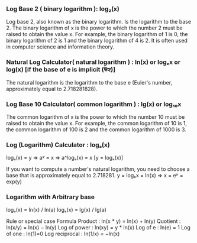### Log Base 2 ( binary logarithm ): log₂(x)
Log base 2, also known as the binary logarithm. Is the logarithm to the base 2. The binary logarithm of x is the power to which the number 2 must be raised to obtain the value x.
For example, the binary logarithm of 1 is 0, the binary logarithm of 2 is 1 and the binary logarithm of 4 is 2. It is often used in computer science and information 
theory.

### Natural Log Calculator( natural logarithm ) : ln(x) or logₑx or log(x) [if the base of e is implicit (ঊহ্য)]
The natural logarithm is the logarithm to the base e (Euler's number, approximately equal to 2.718281828).

### Log Base 10 Calculator( common logarithm ) : lg(x) or log₁₀x
The common logarithm of x is the power to which the number 10 must be raised to obtain the value x. For example, the common logarithm of 10 is 1, the common logarithm of 100 is 2
and the common  logarithm of 1000 is 3.

### Log (Logarithm) Calculator :  logₐ(x)
logₐ(x) = y
=> aʸ = x
=> a^logₐ(x) = x [y = logₐ(x)]

If you want to compute a number's natural logarithm, you need to choose a base that is approximately equal to 2.718281.
y = logₑx = ln(x)
=> x = eʸ = exp(y)

### Logarithm with Arbitrary base
logₐ(x) = ln(x) / ln(a)
logₐ(x) = lg(x) / lg(a)


Rule or special case	Formula
Product	: ln(x * y) = ln(x) + ln(y)
Quotient : ln(x/y) = ln(x) − ln(y)
Log of power : ln(xy) = y * ln(x)
Log of e : ln(e) = 1
Log of one : ln(1)=0
Log reciprocal : ln(1/x) = −ln(x)

